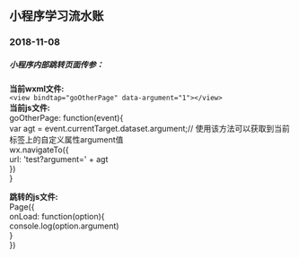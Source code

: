 ## 小程序学习流水账<br>

### 2018-11-08<br>
##### 小程序内部跳转页面传参：<br>
**当前wxml文件:**<br>
`<view bindtap="goOtherPage" data-argument="1"></view>`<br>
**当前js文件:**<br>
	goOtherPage: function(event){<br>
	  var agt = event.currentTarget.dataset.argument;// 使用该方法可以获取到当前标签上的自定义属性argument值<br>
	  wx.navigateTo({<br>
	       url: 'test?argument=' + agt<br>
	  })<br>
	}<br>

**跳转的js文件:**<br>
	Page({<br>
		onLoad: function(option){<br>
			console.log(option.argument)<br>
		}<br>
	})<br>